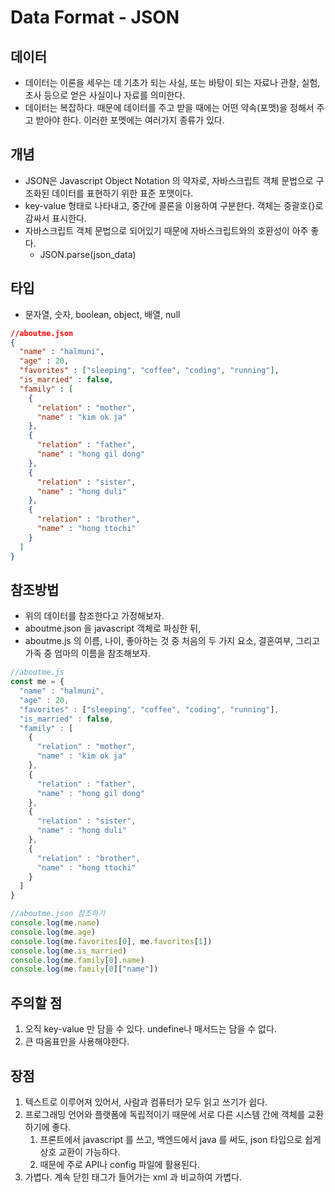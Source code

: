 # Data Format - JSON

## 데이터

* 데이터는 이론을 세우는 데 기초가 되는 사실, 또는 바탕이 되는 자료나 관찰, 실험, 조사 등으로 얻은 사실이나 자료를 의미한다.&#x20;
* 데이터는 복잡하다. 때문에 데이터를 주고 받을 때에는 어떤 약속(포맷)을 정해서 주고 받아야 한다. 이러한 포멧에는 여러가지 종류가 있다.  &#x20;

## 개념

* JSON은 Javascript Object Notation 의 약자로, 자바스크립트 객체 문법으로 구조화된 데이터를 표현하기 위한 표준 포맷이다.&#x20;
* key-value 형태로 나타내고, 중간에 콜론을 이용하여 구분한다. 객체는 중괄호{}로 감싸서 표시한다.&#x20;
* 자바스크립트 객체 문법으로 되어있기 때문에 자바스크립트와의 호환성이 아주 좋다.&#x20;
  * JSON.parse(json\_data)

## 타입

* 문자열, 숫자, boolean, object, 배열, null&#x20;

```json
//aboutme.json
{
  "name" : "halmuni",
  "age" : 20,
  "favorites" : ["sleeping", "coffee", "coding", "running"],
  "is_married" : false,
  "family" : [
    {
      "relation" : "mother",
      "name" : "kim ok ja"
    },
    {
      "relation" : "father",
      "name" : "hong gil dong"
    },
    {
      "relation" : "sister",
      "name" : "hong duli"
    },
    {
      "relation" : "brother",
      "name" : "hong ttochi"
    }
  ]
}
```



## 참조방법

* 위의 데이터를 참조한다고 가정해보자.&#x20;
* aboutme.json 을 javascript 객체로 파싱한 뒤,&#x20;
* aboutme.js 의 이름, 나이, 좋아하는 것 중 처음의 두 가지 요소, 결혼여부, 그리고 가족 중 엄마의 이름을 참조해보자.&#x20;

```javascript
//aboutme.js
const me = {
  "name" : "halmuni",
  "age" : 20,
  "favorites" : ["sleeping", "coffee", "coding", "running"],
  "is_married" : false,
  "family" : [
    {
      "relation" : "mother",
      "name" : "kim ok ja"
    },
    {
      "relation" : "father",
      "name" : "hong gil dong"
    },
    {
      "relation" : "sister",
      "name" : "hong duli"
    },
    {
      "relation" : "brother",
      "name" : "hong ttochi"
    }
  ]
}

//aboutme.json 참조하기 
console.log(me.name)
console.log(me.age)
console.log(me.favorites[0], me.favorites[1])
console.log(me.is_married)
console.log(me.family[0].name)
console.log(me.family[0]["name"])
```

## 주의할 점&#x20;

1. 오직 key-value 만 담을 수 있다. undefine나 매서드는 담을 수 없다.&#x20;
2. 큰 따옴표만을 사용해야한다.&#x20;

## 장점

1. 텍스트로 이루어져 있어서, 사람과 컴퓨터가 모두 읽고 쓰기가 쉽다.&#x20;
2. 프로그래밍 언어와 플랫폼에 독립적이기 때문에 서로 다른 시스템 간에 객체를 교환하기에 좋다.&#x20;
   1. 프론트에서 javascript 를 쓰고, 백엔드에서 java 를 써도, json 타입으로 쉽게 상호 교환이 가능하다.
   2. 때문에 주로 API나 config 파일에 활용된다.&#x20;
3. 가볍다. 계속 닫힌 태그가 들어가는 xml 과 비교하여 가볍다.&#x20;
